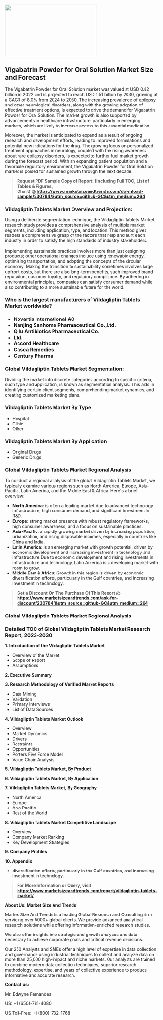<p><img class="alignnone size-medium wp-image-20088" src="https://ffe5etoiles.com/wp-content/uploads/2024/12/MST1-300x171.png" alt="" width="300" height="171" /></p><h2>Vigabatrin Powder for Oral Solution Market Size and Forecast</h2><p>The Vigabatrin Powder for Oral Solution market was valued at USD 0.82 billion in 2022 and is projected to reach USD 1.51 billion by 2030, growing at a CAGR of 8.0% from 2024 to 2030. The increasing prevalence of epilepsy and other neurological disorders, along with the growing adoption of effective treatment options, is expected to drive the demand for Vigabatrin Powder for Oral Solution. The market growth is also supported by advancements in healthcare infrastructure, particularly in emerging markets, which are likely to increase access to this essential medication.</p><p>Moreover, the market is anticipated to expand as a result of ongoing research and development efforts, leading to improved formulations and potential new indications for the drug. The growing focus on personalized treatment approaches in neurology, coupled with the rising awareness about rare epilepsy disorders, is expected to further fuel market growth during the forecast period. With an expanding patient population and a favorable regulatory environment, the Vigabatrin Powder for Oral Solution market is poised for sustained growth through the next decade.</p></p><blockquote id="" class=""><strong>Request PDF Sample Copy of Report: (Including Full TOC, List of Tables &amp; Figures, Chart)&nbsp;@&nbsp;<strong><a href="https://www.marketsizeandtrends.com/download-sample/230784/&utm_source=github-GC&utm_medium=264" target="_blank">https://www.marketsizeandtrends.com/download-sample/230784/&utm_source=github-GC&utm_medium=264</a></strong></strong></blockquote><h3 id="" class="">Vildagliptin Tablets Market&nbsp;Overview and Projection:</h3><p id="" class="">Using a deliberate segmentation technique, the Vildagliptin Tablets Market research study provides a comprehensive analysis of multiple market segments, including application, type, and location. This method gives readers a comprehensive grasp of the factors that help and hurt each industry in order to satisfy the high standards of industry stakeholders. <br /> <br />Implementing sustainable practices involves more than just designing products; other operational changes include using renewable energy, optimizing transportation, and adopting the concepts of the circular economy. Making the transition to sustainability sometimes involves large upfront costs, but there are also long-term benefits, such improved brand reputation, customer loyalty, and regulatory compliance. By adhering to environmental principles, companies can satisfy consumer demand while also contributing to a more sustainable future for the world.</p><h3 id="" class="">Who is the largest manufacturers of&nbsp;Vildagliptin Tablets Market worldwide?</h3><h3 class=""><p><ul><li>Novartis International AG </li><li> Nanjing Sanhome Pharmaceutical Co.,Ltd. </li><li> Qilu Antibiotics Pharmaceutical Co. </li><li> Ltd. </li><li> Accord Healthcare </li><li> Casca Remedies </li><li> Century Pharma</li></ul></p></h3><h3 id="" class="">Global&nbsp;Vildagliptin Tablets Market Segmentation:</h3><p id="" class="">Dividing the market into discrete categories according to specific criteria, such type and application, is known as segmentation analysis. This aids in identifying certain client segments, comprehending market dynamics, and creating customized marketing plans.</p><h3 id="" class="">Vildagliptin Tablets Market&nbsp;By Type</h3><p><p><ul><li>Hospital</li><li> Clinic</li><li> Other</p></li></ul></p></p><h3 id="" class="">Vildagliptin Tablets Market&nbsp;By Application</h3><p class=""><p><ul><li>Original Drugs</li><li> Generic Drugs</li></ul></p></p><h3 id="" class="">Global Vildagliptin Tablets Market Regional Analysis</h3><p id="" class="">To conduct a regional analysis of the global Vildagliptin Tablets Market, we typically examine various regions such as North America, Europe, Asia-Pacific, Latin America, and the Middle East &amp; Africa. Here's a brief overview:</p><ul><li><strong>North America</strong>: is often a leading market due to advanced technology infrastructure, high consumer demand, and significant investment in R&amp;D.</li><li><strong>Europe</strong>: strong market presence with robust regulatory frameworks, high consumer awareness, and a focus on sustainable practices.</li><li><strong>Asia-Pacific</strong>: a rapidly growing market driven by increasing population, urbanization, and rising disposable incomes, especially in countries like China and India.</li><li><strong>Latin America</strong>: is an emerging market with growth potential, driven by economic development and increasing investment in technology and infrastructure.Due to economic development and rising investments in infrastructure and technology, Latin America is a developing market with room to grow.</li><li><strong>Middle East &amp; Africa</strong>: Growth in this region is driven by economic diversification efforts, particularly in the Gulf countries, and increasing investment in technology.</li></ul><blockquote id="" class=""><strong>Get a Discount On The Purchase Of This Report @ <strong><a href="https://www.marketsizeandtrends.com/ask-for-discount/230784/&utm_source=github-GC&utm_medium=264" target="_blank">https://www.marketsizeandtrends.com/ask-for-discount/230784/&utm_source=github-GC&utm_medium=264</a></strong></strong></blockquote><h3 id="" class="">Global Vildagliptin Tablets Market Regional Analysis</h3><h3 id="" class="">Detailed TOC of Global Vildagliptin Tablets Market Research Report, 2023-2030</h3><p id="" class=""><strong>1. Introduction of the Vildagliptin Tablets Market</strong></p><ul><li>Overview of the Market</li><li>Scope of Report</li><li>Assumptions</li></ul><p id="" class=""><strong>2. Executive Summary</strong></p><p id="" class=""><strong>3. Research Methodology of Verified Market Reports</strong></p><ul><li>Data Mining</li><li>Validation</li><li>Primary Interviews</li><li>List of Data Sources</li></ul><p id="" class=""><strong>4. Vildagliptin Tablets Market Outlook</strong></p><ul><li>Overview</li><li>Market Dynamics</li><li>Drivers</li><li>Restraints</li><li>Opportunities</li><li>Porters Five Force Model</li><li>Value Chain Analysis</li></ul><p id="" class=""><strong>5. Vildagliptin Tablets Market, By Product</strong></p><p id="" class=""><strong>6. Vildagliptin Tablets Market, By Application</strong></p><p id="" class=""><strong>7. Vildagliptin Tablets Market, By Geography</strong></p><ul><li>North America</li><li>Europe</li><li>Asia Pacific</li><li>Rest of the World</li></ul><p id="" class=""><strong>8. Vildagliptin Tablets Market Competitive Landscape</strong></p><ul><li>Overview</li><li>Company Market Ranking</li><li>Key Development Strategies</li></ul><p id="" class=""><strong>9. Company Profiles</strong></p><p id="" class=""><strong>10. Appendix</strong></p><ul><li>diversification efforts, particularly in the Gulf countries, and increasing investment in technology.</li></ul><blockquote id="" class=""><strong>For More Information or Query, visit <strong><strong><a href="https://www.marketsizeandtrends.com/report/vildagliptin-tablets-market/" target="_blank">https://www.marketsizeandtrends.com/report/vildagliptin-tablets-market/</a></strong></strong></strong></blockquote><p id="" class=""><strong>About Us: Market Size And Trends</strong></p><p id="" class="">Market Size And Trends is a leading Global Research and Consulting firm servicing over 5000+ global clients. We provide advanced analytical research solutions while offering information-enriched research studies.</p><p id="" class="">We also offer insights into strategic and growth analyses and data necessary to achieve corporate goals and critical revenue decisions.</p><p id="" class="">Our 250 Analysts and SMEs offer a high level of expertise in data collection and governance using industrial techniques to collect and analyze data on more than 25,000 high-impact and niche markets. Our analysts are trained to combine modern data collection techniques, superior research methodology, expertise, and years of collective experience to produce informative and accurate research.</p><p id="" class=""><strong>Contact us:</strong></p><p id="" class="">Mr. Edwyne Fernandes</p><p id="" class="">US: +1 (650)-781-4080</p><p id="" class="">US Toll-Free: +1 (800)-782-1768</p>
